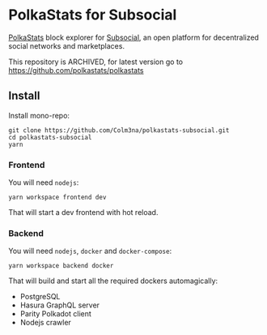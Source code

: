 # PolkaStats for Subsocial

[PolkaStats](https://polkastats.io) block explorer for [Subsocial](https://subsocial.network/), an open platform for decentralized social networks and marketplaces.

This repository is ARCHIVED, for latest version go to https://github.com/polkastats/polkastats

## Install

Install mono-repo:

```
git clone https://github.com/Colm3na/polkastats-subsocial.git
cd polkastats-subsocial
yarn
```

### Frontend

You will need `nodejs`:

```
yarn workspace frontend dev
```

That will start a dev frontend with hot reload. 

### Backend

You will need `nodejs`, `docker` and `docker-compose`:

```
yarn workspace backend docker
```

That will build and start all the required dockers automagically:

- PostgreSQL
- Hasura GraphQL server
- Parity Polkadot client
- Nodejs crawler
